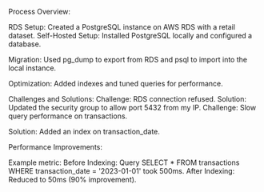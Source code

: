 Process Overview:


RDS Setup: Created a PostgreSQL instance on AWS RDS with a retail dataset.
Self-Hosted Setup: Installed PostgreSQL locally and configured a database.

Migration: Used pg_dump to export from RDS and psql to import into the local instance.

Optimization: Added indexes and tuned queries for performance.

Challenges and Solutions:
Challenge: RDS connection refused.
Solution: Updated the security group to allow port 5432 from my IP.
Challenge: Slow query performance on transactions.

Solution: Added an index on transaction_date.

Performance Improvements:

Example metric:
Before Indexing: Query SELECT * FROM transactions WHERE transaction_date = '2023-01-01' took 500ms.
After Indexing: Reduced to 50ms (90% improvement).
